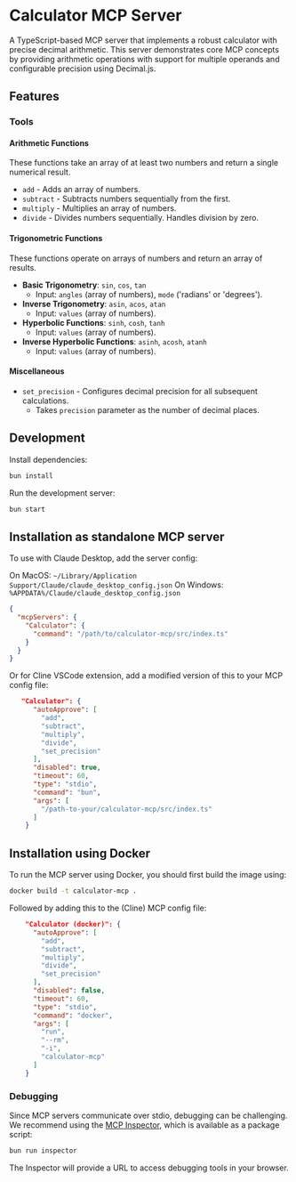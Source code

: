 # Calculator MCP Server

A TypeScript-based MCP server that implements a robust calculator with precise decimal arithmetic. This server demonstrates core MCP concepts by providing arithmetic operations with support for multiple operands and configurable precision using Decimal.js.

## Features

### Tools

#### Arithmetic Functions

These functions take an array of at least two numbers and return a single numerical result.

- `add` - Adds an array of numbers.
- `subtract` - Subtracts numbers sequentially from the first.
- `multiply` - Multiplies an array of numbers.
- `divide` - Divides numbers sequentially. Handles division by zero.

#### Trigonometric Functions

These functions operate on arrays of numbers and return an array of results.

- **Basic Trigonometry**: `sin`, `cos`, `tan`
  - Input: `angles` (array of numbers), `mode` ('radians' or 'degrees').
- **Inverse Trigonometry**: `asin`, `acos`, `atan`
  - Input: `values` (array of numbers).
- **Hyperbolic Functions**: `sinh`, `cosh`, `tanh`
  - Input: `values` (array of numbers).
- **Inverse Hyperbolic Functions**: `asinh`, `acosh`, `atanh`
  - Input: `values` (array of numbers).

#### Miscellaneous

- `set_precision` - Configures decimal precision for all subsequent calculations.
  - Takes `precision` parameter as the number of decimal places.

## Development

Install dependencies:

```bash
bun install
```

Run the development server:

```bash
bun start
```

## Installation as standalone MCP server

To use with Claude Desktop, add the server config:

On MacOS: `~/Library/Application Support/Claude/claude_desktop_config.json`
On Windows: `%APPDATA%/Claude/claude_desktop_config.json`

```json
{
  "mcpServers": {
    "Calculator": {
      "command": "/path/to/calculator-mcp/src/index.ts"
    }
  }
}
```

Or for Cline VSCode extension, add a modified version of this to your MCP config file:

```json
   "Calculator": {
      "autoApprove": [
        "add",
        "subtract",
        "multiply",
        "divide",
        "set_precision"
      ],
      "disabled": true,
      "timeout": 60,
      "type": "stdio",
      "command": "bun",
      "args": [
        "/path-to-your/calculator-mcp/src/index.ts"
      ]
    }
```

## Installation using Docker

To run the MCP server using Docker, you should first build the image using:

```bash
docker build -t calculator-mcp .
```

Followed by adding this to the (Cline) MCP config file:

```json
    "Calculator (docker)": {
      "autoApprove": [
        "add",
        "subtract",
        "multiply",
        "divide",
        "set_precision"
      ],
      "disabled": false,
      "timeout": 60,
      "type": "stdio",
      "command": "docker",
      "args": [
        "run",
        "--rm",
        "-i",
        "calculator-mcp"
      ]
    }
```

### Debugging

Since MCP servers communicate over stdio, debugging can be challenging. We recommend using the [MCP Inspector](https://github.com/modelcontextprotocol/inspector), which is available as a package script:

```bash
bun run inspector
```

The Inspector will provide a URL to access debugging tools in your browser.
